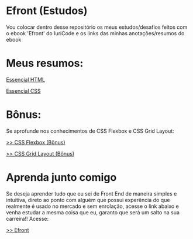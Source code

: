 # Efront (Estudos)
<p>Vou colocar dentro desse repositório os meus estudos/desafios feitos com o ebook 'Efront' do IuriCode e os links das minhas anotações/resumos do ebook</p>

# Meus resumos: 
<p><a href="https://docs.google.com/document/d/1-HEfmbSvddpiH9S4X8Cn3-0kc6qxja1IAGr87WIP8tI/edit?usp=sharing" target="_blank">Essencial HTML</a></p>
<p><a href="https://docs.google.com/document/d/1-HEfmbSvddpiH9S4X8Cn3-0kc6qxja1IAGr87WIP8tI/edit?usp=sharing" target="_blank">Essencial CSS</a></p>

# Bônus:
<p>Se aprofunde nos conhecimentos de CSS Flexbox e CSS Grid Layout: </p>

<p><a href="https://codepen.io/collection/RzZVEK?sort_by=itemcreatedat"> >> CSS Flexbox (Bônus) </a></p>
<p><a href="#"> >> CSS Grid Layout (Bônus) </a></p>

# Aprenda junto comigo
<p>Se deseja aprender tudo que eu sei de Front End de maneira simples e intuitiva, direto ao ponto com alguém que possui experência do que realmente é usado no mercado e sem enrolação, acesse o link abaixo e venha estudar a mesma coisa que eu, garanto que será um salto na sua carreira!! Acesse:</p>

<p><a href="https://hotm.art/i0pH9R2F"> >> Efront</a></p>

